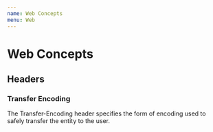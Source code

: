 ```yaml
---
name: Web Concepts
menu: Web
---
```


# Web Concepts

## Headers

### Transfer Encoding

The Transfer-Encoding header specifies the form of encoding used to safely transfer the entity to the user.
